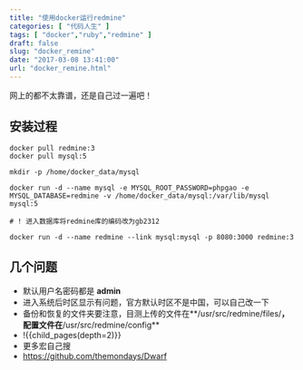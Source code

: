 ```yaml
---
title: "使用docker运行redmine"
categories: [ "代码人生" ]
tags: [ "docker","ruby","redmine" ]
draft: false
slug: "docker_remine"
date: "2017-03-08 13:41:00"
url: "docker_remine.html"
---
```


网上的都不太靠谱，还是自己过一遍吧！


<!--more-->

## 安装过程

```
docker pull redmine:3
docker pull mysql:5

mkdir -p /home/docker_data/mysql

docker run -d --name mysql -e MYSQL_ROOT_PASSWORD=phpgao -e MYSQL_DATABASE=redmine -v /home/docker_data/mysql:/var/lib/mysql mysql:5

# ! 进入数据库将redmine库的编码改为gb2312

docker run -d --name redmine --link mysql:mysql -p 8080:3000 redmine:3
```

## 几个问题

 - 默认用户名密码都是 **admin**
 - 进入系统后时区显示有问题，官方默认时区不是中国，可以自己改一下
 - 备份和恢复的文件夹要注意，目测上传的文件在**/usr/src/redmine/files/**，配置文件在**/usr/src/redmine/config**
 - !{{child_pages(depth=2)}}
 - 更多宏自己搜
 - https://github.com/themondays/Dwarf
